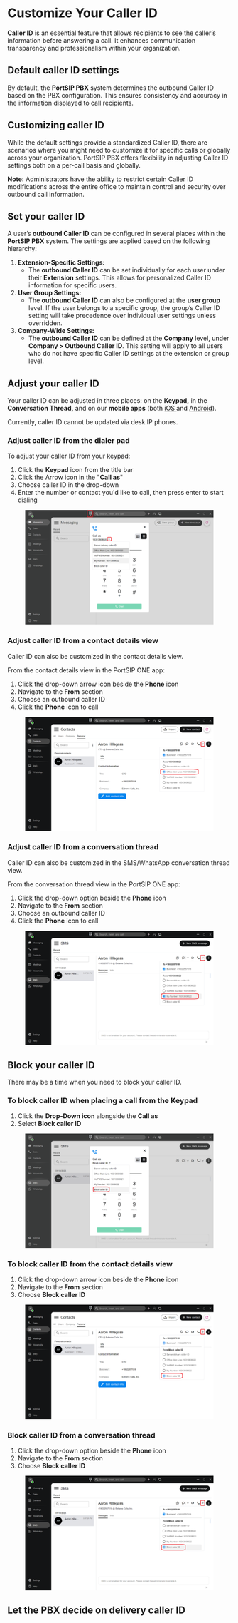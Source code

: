 # Customize Your Caller ID

**Caller ID** is an essential feature that allows recipients to see the caller’s information before answering a call. It enhances communication transparency and professionalism within your organization.

## Default caller ID settings

By default, the **PortSIP PBX** system determines the outbound Caller ID based on the PBX configuration. This ensures consistency and accuracy in the information displayed to call recipients.

## Customizing caller ID

While the default settings provide a standardized Caller ID, there are scenarios where you might need to customize it for specific calls or globally across your organization. PortSIP PBX offers flexibility in adjusting Caller ID settings both on a per-call basis and globally.

**Note:** Administrators have the ability to restrict certain Caller ID modifications across the entire office to maintain control and security over outbound call information.

## Set your caller ID

A user’s **outbound Caller ID** can be configured in several places within the **PortSIP PBX** system. The settings are applied based on the following hierarchy:

1. **Extension-Specific Settings:**
   * The **outbound Caller ID** can be set individually for each user under their **Extension** settings. This allows for personalized Caller ID information for specific users.
2. **User Group Settings:**
   * The **outbound Caller ID** can also be configured at the **user group** level. If the user belongs to a specific group, the group’s Caller ID setting will take precedence over individual user settings unless overridden.
3. **Company-Wide Settings:**
   * The **outbound Caller ID** can be defined at the **Company** level, under **Company > Outbound Caller ID**. This setting will apply to all users who do not have specific Caller ID settings at the extension or group level.

## Adjust your caller ID <a href="#adjust-your-caller-id" id="adjust-your-caller-id"></a>

Your caller ID can be adjusted in three places: on the **Keypad,** in the **Conversation Thread,** and on our **mobile apps** (both [iOS ](https://www.portsip.com/portsip-one/)and [Android](https://www.portsip.com/portsip-one/)).

Currently, caller ID cannot be updated via desk IP phones.

### Adjust caller ID from the dialer pad <a href="#adjust-caller-id-from-the-main-dialer" id="adjust-caller-id-from-the-main-dialer"></a>

To adjust your caller ID from your keypad:

1. Click the **Keypad** icon from the title bar
2. Click the Arrow icon in the "**Call as**"&#x20;
3. Choose caller ID in the drop-down
4. Enter the number or contact you'd like to call, then press enter to start dialing

<figure><img src="../../.gitbook/assets/caller_id_1.png" alt=""><figcaption></figcaption></figure>

### Adjust caller ID from a contact details view  <a href="#adjust-caller-id-from-a-conversation-thread" id="adjust-caller-id-from-a-conversation-thread"></a>

Caller ID can also be customized in the contact details view.&#x20;

From the contact details view in the PortSIP ONE app:

1. Click the drop-down arrow icon beside the **Phone** icon&#x20;
2. Navigate to the **From** section
3. Choose an outbound caller ID
4. Click the **Phone** icon to call

<figure><img src="../../.gitbook/assets/caller_id_2.png" alt=""><figcaption></figcaption></figure>

### Adjust caller ID from a conversation thread  <a href="#adjust-caller-id-from-a-conversation-thread" id="adjust-caller-id-from-a-conversation-thread"></a>

Caller ID can also be customized in the SMS/WhatsApp conversation thread view.&#x20;

From the conversation thread view in the PortSIP ONE app:

1. Click the drop-down option beside the **Phone** icon&#x20;
2. Navigate to the **From** section
3. Choose an outbound caller ID
4. Click the **Phone** icon to call

<figure><img src="../../.gitbook/assets/caller_id_3.png" alt=""><figcaption></figcaption></figure>

## Block your caller ID <a href="#block-your-caller-id" id="block-your-caller-id"></a>

There may be a time when you need to block your caller ID.&#x20;

### To block caller ID when placing a call from the Keypad

1. Click the **Drop-Down icon** alongside the **Call as**
2. Select **Block caller ID**

<figure><img src="../../.gitbook/assets/caller_id_4.png" alt=""><figcaption></figcaption></figure>

### To block caller ID from the contact details view

1. Click the drop-down arrow icon beside the **Phone** icon&#x20;
2. Navigate to the **From** section
3. Choose **Block caller ID**

<figure><img src="../../.gitbook/assets/caller_id_5.png" alt=""><figcaption></figcaption></figure>

### Block caller ID from a conversation thread  <a href="#adjust-caller-id-from-a-conversation-thread" id="adjust-caller-id-from-a-conversation-thread"></a>

1. Click the drop-down option beside the **Phone** icon&#x20;
2. Navigate to the **From** section
3. Choose **Block caller ID**

<figure><img src="../../.gitbook/assets/caller_id_6.png" alt=""><figcaption></figcaption></figure>

## Let the PBX decide on delivery caller ID











